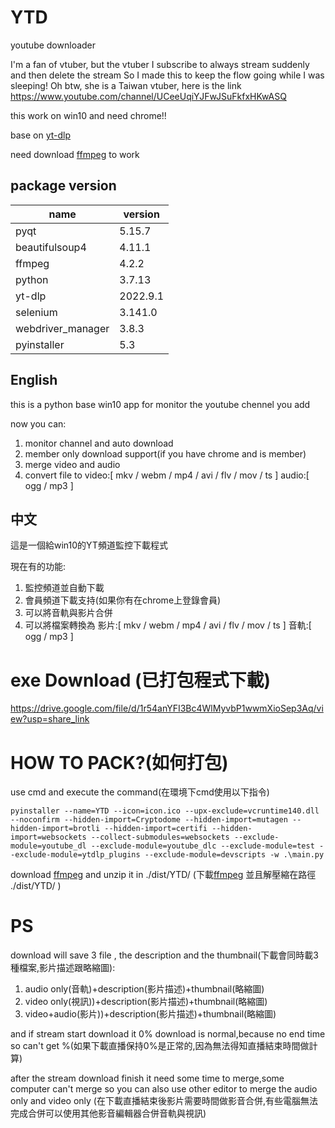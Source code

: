# YTD
youtube downloader

I'm a fan of vtuber, but the vtuber I subscribe to always stream suddenly and then delete the stream
So I made this to keep the flow going while I was sleeping!
Oh btw, she is a Taiwan vtuber, here is the link
https://www.youtube.com/channel/UCeeUqiYJFwJSuFkfxHKwASQ

this work on win10 and need chrome!!

base on [yt-dlp](https://github.com/yt-dlp/yt-dlp)

need download [ffmpeg](https://github.com/BtbN/FFmpeg-Builds/releases/download/latest/ffmpeg-master-latest-win64-gpl.zip) to work

## package version

| name              | version  |
|-------------------|----------|
| pyqt              | 5.15.7   |
| beautifulsoup4    | 4.11.1   |
| ffmpeg            | 4.2.2    |
| python            | 3.7.13   |
| yt-dlp            | 2022.9.1 |
| selenium          | 3.141.0  |
| webdriver_manager | 3.8.3    |
| pyinstaller       | 5.3      |

## English


this is a python base win10 app for monitor the youtube chennel you add

now you can:

1. monitor channel and auto download
2. member only download support(if you have chrome and is member)
3. merge video and audio
4. convert file to video:[ mkv / webm / mp4 / avi / flv / mov / ts ] audio:[ ogg / mp3 ]

## 中文


這是一個給win10的YT頻道監控下載程式

現在有的功能:

1. 監控頻道並自動下載
2. 會員頻道下載支持(如果你有在chrome上登錄會員)
3. 可以將音軌與影片合併
4. 可以將檔案轉換為 影片:[ mkv / webm / mp4 / avi / flv / mov / ts ] 音軌:[ ogg / mp3 ]

# exe Download (已打包程式下載)
 https://drive.google.com/file/d/1r54anYFI3Bc4WlMyvbP1wwmXioSep3Aq/view?usp=share_link
# HOW TO PACK?(如何打包)
use cmd and execute the command(在環境下cmd使用以下指令)
```
pyinstaller --name=YTD --icon=icon.ico --upx-exclude=vcruntime140.dll --noconfirm --hidden-import=Cryptodome --hidden-import=mutagen --hidden-import=brotli --hidden-import=certifi --hidden-import=websockets --collect-submodules=websockets --exclude-module=youtube_dl --exclude-module=youtube_dlc --exclude-module=test --exclude-module=ytdlp_plugins --exclude-module=devscripts -w .\main.py

```
download [ffmpeg](https://github.com/BtbN/FFmpeg-Builds/releases/download/latest/ffmpeg-master-latest-win64-gpl.zip)
and unzip it in ./dist/YTD/
(下載[ffmpeg](https://github.com/BtbN/FFmpeg-Builds/releases/download/latest/ffmpeg-master-latest-win64-gpl.zip)
並且解壓縮在路徑 ./dist/YTD/ )

# PS

download will save 3 file , the description and the thumbnail(下載會同時載3種檔案,影片描述跟略縮圖):
1. audio only(音軌)+description(影片描述)+thumbnail(略縮圖)
2. video only(視訊))+description(影片描述)+thumbnail(略縮圖)
3. video+audio(影片))+description(影片描述)+thumbnail(略縮圖)

and if stream start download it 0% download is normal,because no end time so can't get %(如果下載直播保持0%是正常的,因為無法得知直播結束時間做計算)

after the stream download finish it need some time to merge,some computer can't merge so you can also use other editor to merge the audio only and video only
(在下載直播結束後影片需要時間做影音合併,有些電腦無法完成合併可以使用其他影音編輯器合併音軌與視訊)





